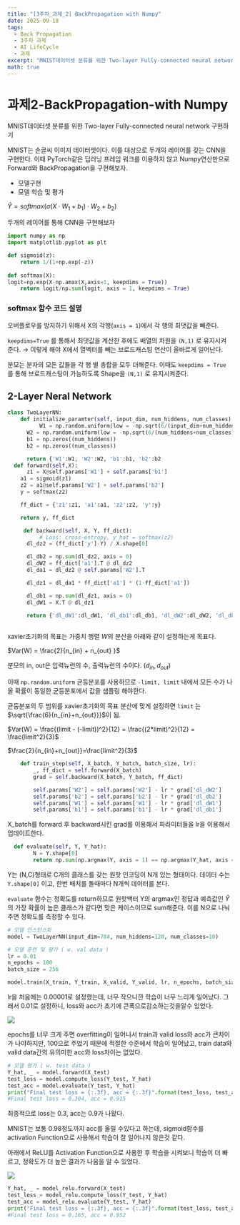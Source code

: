 ```yaml
---
title: "[3주차_과제_2] BackPropagation with Numpy"
date: 2025-09-18
tags:
  - Back Propagation
  - 3주차 과제
  - AI LifeCycle
  - 과제
excerpt: "MNIST데이터셋 분류를 위한 Two-layer Fully-connected neural network 구현하기"
math: true
---
```



# 과제2-BackPropagation-with Numpy

MNIST데이터셋 분류를 위한 Two-layer Fully-connected neural network 구현하기

MNIST는 손글씨 이미지 데이터셋이다. 이를 대상으로 두개의 레이어를 갖는 CNN을 구현한다. 이때 PyTorch같은 딥러닝 프레임 워크를 이용하지 않고 Numpy연산만으로 Forward와 BackPropagation을 구현해보자.

- 모델구현
- 모델 학습 및 평가

$\hat{Y} = softmax(\sigma(X\cdot W_1+b_1)\cdot W_2 + b_2)$

두개의 레이어를 통해 CNN을 구현해보자

```python
import numpy as np
import matplotlib.pyplot as plt
```

```python
def sigmoid(z):
	return 1/(1+np.exp(-z))
	
def softmax(X):
logit=np.exp(X-np.amax(X,axis=1, keepdims = True))
	return logit/np.sum(logit, axis = 1, keepdims = True)
```

### softmax 함수 코드 설명

오버플로우를 방지하기 위해서 X의 각행(`axis = 1`)에서 각 행의 최댓값을 빼준다.

`keepdims=True` 를 통해서 최댓값을 계산한 후에도 배열의 차원을 `(N,1)` 로 유지시켜 준다. → 이렇게 해야 X에서 열벡터를 빼는 브로드캐스팅 연산이 올바르게 일어난다.

분모는 분자의 모든 값들을 각 행 별 총합을 모두 더해준다. 이때도 `keepdims = True` 를 통해 브로드캐스팅이 가능하도록 Shape을 `(N,1)` 로 유지시켜준다.

## 2-Layer Neral Network

```python
class TwoLayerNN:
	def initialize_paramter(self, input_dim, num_hiddens, num_classes):
		  W1 = np.random.uniform(low = -np.sqrt(6/(input_dim+num_hiddens)), high = np.sqrt(6/(input_dim+num_hiddens)), size = (input_dim, num_hiddens))
      W2 = np.random.uniform(low = -np.sqrt(6/(num_hiddens+num_classes)), high = np.sqrt(6/(num_hiddens+num_classes)), size = (num_hiddens, num_classes))
      b1 = np.zeros((num_hiddens))
      b2 = np.zeros((num_classes))

      return {'W1':W1, 'W2':W2, 'b1':b1, 'b2':b2
  def forward(self,X):
	  z1 = X@self.params['W1'] + self.params['b1']
    a1 = sigmoid(z1)
    z2 = a1@self.params['W2'] + self.params['b2']
    y = softmax(z2)

    ff_dict = {'z1':z1, 'a1':a1, 'z2':z2, 'y':y}

    return y, ff_dict

	 def backward(self, X, Y, ff_dict):
		  # Loss: cross-entropy, y_hat = softmax(z2)
      dl_dz2 = (ff_dict['y']-Y) / X.shape[0]

      dl_db2 = np.sum(dl_dz2, axis = 0)
      dl_dW2 = ff_dict['a1'].T @ dl_dz2
      dl_da1 = dl_dz2 @ self.params['W2'].T

      dl_dz1 = dl_da1 * ff_dict['a1'] * (1-ff_dict['a1'])

      dl_db1 = np.sum(dl_dz1, axis = 0)
      dl_dW1 = X.T @ dl_dz1

      return {'dl_dW1':dl_dW1, 'dl_db1':dl_db1, 'dl_dW2':dl_dW2, 'dl_db2':dl_db2
	   
```

xavier초기화의 목표는 가중치 행렬 $W$의 분산을 아래와 같이 설정하는게 목표다.

$Var(W) = \frac{2}{n_{in} + n_{out} }$

분모의 in, out은 입력뉴런의 수, 출력뉴런의 수이다. ($d_{in}, d_{out}$)

이때 `np.random.uniform` 균등분포를 사용하므로 `-limit, limit` 내에서 모든 수가 나올 확률이 동일한 균등분포에서 값을 샘플링 해야한다.

균둥분포의 두 범위를 xavier초기화의 목표 분산에 맞게 설정하면 `limit` 는 $\sqrt{\frac{6}{n_{in}+n_{out}}}$이 됨.

$Var(W) = \frac{(limit - (-limit))^2}{12} = \frac{(2*limit)^2}{12} = \frac{limit^2}{3}$

$\frac{2}{n_{in}+n_{out}}=\frac{limit^2}{3}$

```python
    def train_step(self, X_batch, Y_batch, batch_size, lr):
        _, ff_dict = self.forward(X_batch)
        grad = self.backward(X_batch, Y_batch, ff_dict)

        self.params['W2'] = self.params['W2'] - lr * grad['dl_dW2']
        self.params['b2'] = self.params['b2'] - lr * grad['dl_db2']
        self.params['W1'] = self.params['W1'] - lr * grad['dl_dW1']
        self.params['b1'] = self.params['b1'] - lr * grad['dl_db1']
```

X_batch를 forward 후 backward시킨 grad를 이용해서 파라미터들을 lr을 이용해서 업데이트한다.

```python
  def evaluate(self, Y, Y_hat):
        N = Y.shape[0]
        return np.sum(np.argmax(Y, axis = 1) == np.argmax(Y_hat, axis = 1)) / 
```

Y는 (N,C)형태로 C개의 클래스를 갖는 원핫 인코딩이 N개 있는 형태이다. 데이터 수는 `Y.shape[0]` 이고, 한번 배치를 돌때마다 N개씩 데이터를 본다.

`evaluate` 함수는 정확도를 return하므로 원핫백터 Y의 argmax인 정답과 예측값인 $\hat{Y}$의 가장 확률이 높은 클래스가 같다면 맞은 케이스이므로 sum해준다. 이를 N으로 나눠주면 정확도를 측정할 수 있다.

```python
# 모델 인스턴스화
model = TwoLayerNN(input_dim=784, num_hiddens=128, num_classes=10)
```

```python
# 모델 훈련 및 평가 ( w. val data )
lr = 0.01
n_epochs = 100
batch_size = 256

model.train(X_train, Y_train, X_valid, Y_valid, lr, n_epochs, batch_size)
```

lr을 처음에는 0.00001로 설정했는데, 너무 작으니깐 학습이 너무 느리게 일어났다. 그래서 0.01로 설정하니, loss와 acc가 초기에 큰폭으로감소하는것을알수 있었다.

![](/assets/images/![image.png](image.png).png)

epochs를 너무 크게 주면 overfitting이 일어나서 train과 valid loss와 acc가 큰차이가 나야하지만, 100으로 주었기 때문에 적절한 수준에서 학습이 일어났고, train data와 valid data간의 유의미한 acc와 loss차이는 없었다.

```python
# 모델 평가 ( w. test data )
Y_hat, _ = model.forward(X_test)
test_loss = model.compute_loss(Y_test, Y_hat)
test_acc = model.evaluate(Y_test, Y_hat)
print("Final test loss = {:.3f}, acc = {:.3f}".format(test_loss, test_acc)
#Final test loss = 0.304, acc = 0.915

```

최종적으로 loss는 0.3, acc는 0.9가 나왔다.

MNIST는 보통 0.98정도까지 acc를 올릴 수있다고 하는데, sigmoid함수를 activation Function으로 사용해서 학습이 잘 일어나지 않은것 같다.

아래에서 ReLU를 Activation Function으로 사용한 후 학습을 시켜보니 학습이 더 빠르고, 정확도가 더 높은 결과가 나옴을 알 수 있었다.

![](/assets/images/2025-09-18-14-46-04.png)

```python
Y_hat, _ = model_relu.forward(X_test)
test_loss = model_relu.compute_loss(Y_test, Y_hat)
test_acc = model_relu.evaluate(Y_test, Y_hat)
print("Final test loss = {:.3f}, acc = {:.3f}".format(test_loss, test_acc)
#Final test loss = 0.165, acc = 0.952
```